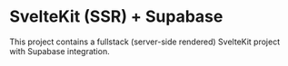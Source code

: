 # SvelteKit (SSR) + Supabase

This project contains a fullstack (server-side rendered) SvelteKit project with Supabase integration.
